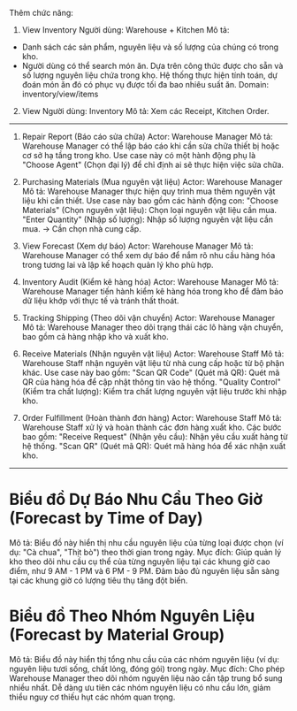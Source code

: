 
Thêm chức năng:
1. View Inventory
Người dùng: Warehouse + Kitchen
Mô tả: 
- Danh sách các sản phẩm, nguyên liệu và số lượng của chúng có trong kho.
- Người dùng có thể search món ăn. Dựa trên công thức được cho sẵn và số lượng nguyên liệu chứa trong kho. Hệ thống thực hiện tính toán, dự đoán món ăn đó có phục vụ được tối đa bao nhiêu suất ăn.
Domain: inventory/view/items

2. View
Người dùng: Inventory
Mô tả: Xem các Receipt, Kitchen Order.

---

1. Repair Report (Báo cáo sửa chữa)
Actor: Warehouse Manager
Mô tả: Warehouse Manager có thể lập báo cáo khi cần sửa chữa thiết bị hoặc cơ sở hạ tầng trong kho. Use case này có một hành động phụ là "Choose Agent" (Chọn đại lý) để chỉ định ai sẽ thực hiện việc sửa chữa.

2. Purchasing Materials (Mua nguyên vật liệu)
Actor: Warehouse Manager
Mô tả: Warehouse Manager thực hiện quy trình mua thêm nguyên vật liệu khi cần thiết. Use case này bao gồm các hành động con:
"Choose Materials" (Chọn nguyên vật liệu): Chọn loại nguyên vật liệu cần mua.
"Enter Quantity" (Nhập số lượng): Nhập số lượng nguyên vật liệu cần mua.
-> Cần chọn nhà cung cấp.

3. View Forecast (Xem dự báo)
Actor: Warehouse Manager
Mô tả: Warehouse Manager có thể xem dự báo để nắm rõ nhu cầu hàng hóa trong tương lai và lập kế hoạch quản lý kho phù hợp.

4. Inventory Audit (Kiểm kê hàng hóa)
Actor: Warehouse Manager
Mô tả: Warehouse Manager tiến hành kiểm kê hàng hóa trong kho để đảm bảo dữ liệu khớp với thực tế và tránh thất thoát.

5. Tracking Shipping (Theo dõi vận chuyển)
Actor: Warehouse Manager
Mô tả: Warehouse Manager theo dõi trạng thái các lô hàng vận chuyển, bao gồm cả hàng nhập kho và xuất kho.

6. Receive Materials (Nhận nguyên vật liệu)
Actor: Warehouse Staff
Mô tả: Warehouse Staff nhận nguyên vật liệu từ nhà cung cấp hoặc từ bộ phận khác. Use case này bao gồm:
"Scan QR Code" (Quét mã QR): Quét mã QR của hàng hóa để cập nhật thông tin vào hệ thống.
"Quality Control" (Kiểm tra chất lượng): Kiểm tra chất lượng nguyên vật liệu trước khi nhập kho.

7. Order Fulfillment (Hoàn thành đơn hàng)
Actor: Warehouse Staff
Mô tả: Warehouse Staff xử lý và hoàn thành các đơn hàng xuất kho. Các bước bao gồm:
"Receive Request" (Nhận yêu cầu): Nhận yêu cầu xuất hàng từ hệ thống.
"Scan QR" (Quét mã QR): Quét mã hàng hóa để xác nhận xuất kho.

---

# Biểu đồ Dự Báo Nhu Cầu Theo Giờ (Forecast by Time of Day)
Mô tả: Biểu đồ này hiển thị nhu cầu nguyên liệu của từng loại được chọn (ví dụ: "Cà chua", "Thịt bò") theo thời gian trong ngày.
Mục đích:
Giúp quản lý kho theo dõi nhu cầu cụ thể của từng nguyên liệu tại các khung giờ cao điểm, như 9 AM - 1 PM và 6 PM - 9 PM.
Đảm bảo đủ nguyên liệu sẵn sàng tại các khung giờ có lượng tiêu thụ tăng đột biến.

# Biểu đồ Theo Nhóm Nguyên Liệu (Forecast by Material Group)
Mô tả: Biểu đồ này hiển thị tổng nhu cầu của các nhóm nguyên liệu (ví dụ: nguyên liệu tươi sống, chất lỏng, đóng gói) trong ngày.
Mục đích:
Cho phép Warehouse Manager theo dõi nhóm nguyên liệu nào cần tập trung bổ sung nhiều nhất.
Dễ dàng ưu tiên các nhóm nguyên liệu có nhu cầu lớn, giảm thiểu nguy cơ thiếu hụt các nhóm quan trọng.
